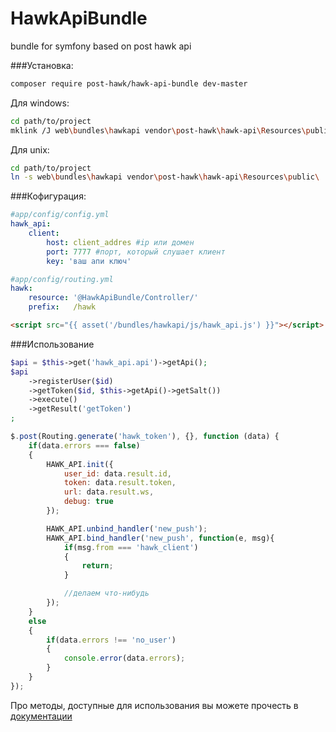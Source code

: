 # HawkApiBundle
bundle for symfony based on post hawk api

###Установка:

```bash
composer require post-hawk/hawk-api-bundle dev-master
```
Для windows:
```bash
cd path/to/project
mklink /J web\bundles\hawkapi vendor\post-hawk\hawk-api\Resources\public\
```

Для unix:

```bash
cd path/to/project
ln -s web\bundles\hawkapi vendor\post-hawk\hawk-api\Resources\public\
```

###Кофигурация:
```yml
#app/config/config.yml
hawk_api:
    client:
        host: client_addres #ip или домен
        port: 7777 #порт, который слушает клиент
        key: 'ваш апи ключ'
```

```yml
#app/config/routing.yml
hawk:
    resource: '@HawkApiBundle/Controller/'
    prefix:   /hawk
```

```html
<script src="{{ asset('/bundles/hawkapi/js/hawk_api.js') }}"></script>
```
###Использование
```php
$api = $this->get('hawk_api.api')->getApi();
$api
    ->registerUser($id)
    ->getToken($id, $this->getApi()->getSalt())
    ->execute()
    ->getResult('getToken')
;
```

```javascript
$.post(Routing.generate('hawk_token'), {}, function (data) {
    if(data.errors === false)
    {
        HAWK_API.init({
            user_id: data.result.id,
            token: data.result.token,
            url: data.result.ws,
            debug: true
        });

        HAWK_API.unbind_handler('new_push');
        HAWK_API.bind_handler('new_push', function(e, msg){
            if(msg.from === 'hawk_client')
            {
                return;
            }

            //делаем что-нибудь
        });
    }
    else
    {
        if(data.errors !== 'no_user')
        {
            console.error(data.errors);
        }
    }
});
```

Про методы, доступные для использования вы можете прочесть в [документации](https://github.com/postHawk/hawk_api/wiki)
